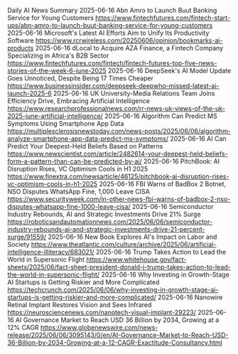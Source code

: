 Daily AI News Summary
2025-06-16
Abn Amro to Launch Buut Banking Service for Young Customers https://www.fintechfutures.com/fintech-start-ups/abn-amro-to-launch-buut-banking-service-for-young-customers
2025-06-16
Microsoft's Latest AI Efforts Aim to Unify Its Productivity Software https://www.rcrwireless.com/20250606/opinion/bookmarks-ai-products
2025-06-16
dLocal to Acquire AZA Finance, a Fintech Company Specializing in Africa's B2B Sector https://www.fintechfutures.com/fintech/fintech-futures-top-five-news-stories-of-the-week-6-june-2025
2025-06-16
DeepSeek's AI Model Update Goes Unnoticed, Despite Being 17 Times Cheaper https://www.businessinsider.com/deepseek-deepwho-missed-latest-ai-launch-2025-6
2025-06-16
UK University-Media Relations Team Joins Efficiency Drive, Embracing Artificial Intelligence https://www.researchprofessionalnews.com/rr-news-uk-views-of-the-uk-2025-june-artificial-intelligence/
2025-06-16
Algorithm Can Predict MS Symptoms Using Smartphone App Data https://multiplesclerosisnewstoday.com/news-posts/2025/06/06/algorithm-analyze-smartphone-app-data-predict-ms-symptoms/
2025-06-16
AI Can Predict Your Deepest-Held Beliefs Based on Patterns https://www.newscientist.com/article/2482614-your-deepest-held-beliefs-form-a-pattern-than-can-be-predicted-by-ai/
2025-06-16
PitchBook: AI Disruption Rises, VC Optimism Cools in H1 2025 https://www.finextra.com/newsarticle/46125/pitchbook-ai-disruption-rises-vc-optimism-cools-in-h1-2025
2025-06-16
FBI Warns of BadBox 2 Botnet, NSO Disputes WhatsApp Fine, 1,000 Leave CISA https://www.securityweek.com/in-other-news-fbi-warns-of-badbox-2-nso-disputes-whatsapp-fine-1000-leave-cisa/
2025-06-16
Semiconductor Industry Rebounds, AI and Strategic Investments Drive 21% Surge https://roboticsandautomationnews.com/2025/06/06/semiconductor-industry-rebounds-ai-and-strategic-investments-drive-21-percent-surge/91559/
2025-06-16
New Book Explores AI's Impact on Labor and Society https://www.theatlantic.com/culture/archive/2025/06/artificial-intelligence-illiteracy/683021/
2025-06-16
Trump Takes Action to Lead the World in Supersonic Flight https://www.whitehouse.gov/fact-sheets/2025/06/fact-sheet-president-donald-j-trump-takes-action-to-lead-the-world-in-supersonic-flight/
2025-06-16
Why Investing in Growth-Stage AI Startups is Getting Riskier and More Complicated https://techcrunch.com/2025/06/06/why-investing-in-growth-stage-ai-startups-is-getting-riskier-and-more-complicated/
2025-06-16
Nanowire Retinal Implant Restores Vision and Sees Infrared https://neurosciencenews.com/nanotech-visual-implant-29223/
2025-06-16
AI Governance Market to Reach USD 36 Billion by 2034, Growing at a 12% CAGR https://www.globenewswire.com/news-release/2025/06/06/3095143/0/en/AI-Governance-Market-to-Reach-USD-36-Billion-by-2034-Growing-at-a-12-CAGR-Exactitude-Consultancy.html